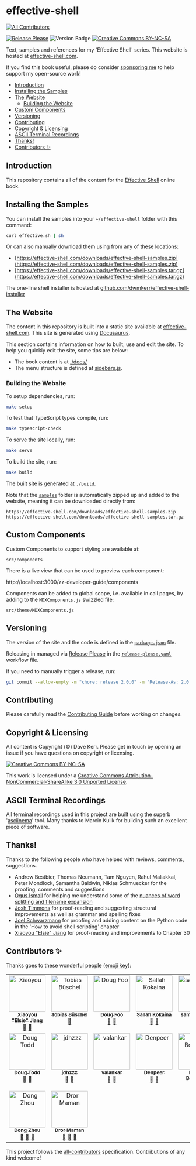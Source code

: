 # effective-shell 

<!-- ALL-CONTRIBUTORS-BADGE:START - Do not remove or modify this section -->
[![All Contributors](https://img.shields.io/badge/all_contributors-16-orange.svg?style=flat-square)](#contributors-)
<!-- ALL-CONTRIBUTORS-BADGE:END -->

[![Release Please](https://github.com/dwmkerr/effective-shell/actions/workflows/release-please.yaml/badge.svg)](https://github.com/dwmkerr/effective-shell/actions/workflows/release-please.yaml) ![Version Badge](https://img.shields.io/github/v/tag/dwmkerr/effective-shell?label=version) [![Creative Commons BY-NC-SA](https://i.creativecommons.org/l/by-nc-sa/3.0/80x15.png)](http://creativecommons.org/licenses/by-nc-sa/3.0/)

Text, samples and references for my 'Effective Shell' series. This website is hosted at [effective-shell.com](https://effective-shell.com).

If you find this book useful, please do consider [sponsoring me](https://github.com/sponsors/dwmkerr) to help support my open-source work!

<!-- vim-markdown-toc GFM -->

* [Introduction](#introduction)
* [Installing the Samples](#installing-the-samples)
* [The Website](#the-website)
    * [Building the Website](#building-the-website)
* [Custom Components](#custom-components)
* [Versioning](#versioning)
* [Contributing](#contributing)
* [Copyright & Licensing](#copyright--licensing)
* [ASCII Terminal Recordings](#ascii-terminal-recordings)
* [Thanks!](#thanks)
* [Contributors ✨](#contributors-)

<!-- vim-markdown-toc -->

## Introduction

This repository contains all of the content for the [Effective Shell](https://effective-shell.com/) online book.

## Installing the Samples

You can install the samples into your `~/effective-shell` folder with this command:

```sh
curl effective.sh | sh
```

Or can also manually download them using from any of these locations:

- [https://effective-shell.com/downloads/effective-shell-samples.zip](https://effective-shell.com/downloads/effective-shell-samples.zip)
- [https://effective-shell.com/downloads/effective-shell-samples.tar.gz](https://effective-shell.com/downloads/effective-shell-samples.tar.gz)

The one-line shell installer is hosted at [github.com/dwmkerr/effective-shell-installer](https://github.com/dwmkerr/effective-shell-installer)

## The Website

The content in this repository is built into a static site available at [effective-shell.com](https://effective-shell.com). This site is generated using [Docusaurus](https://docusaurus.io).

This section contains information on how to built, use and edit the site. To help you quickly edit the site, some tips are below:

- The book content is at [./docs/](./docs/)
- The menu structure is defined at [sidebars.js](sidebars.js).

### Building the Website

To setup dependencies, run:

```bash
make setup
```

To test that TypeScript types compile, run:

```bash
make typescript-check
```

To serve the site locally, run:

```bash
make serve
```

To build the site, run:

```bash
make build
```

The built site is generated at `./build`.

Note that the [`samples`](./samples) folder is automatically zipped up and added to the website, meaning it can be downloaded directly from:

```
https://effective-shell.com/downloads/effective-shell-samples.zip
https://effective-shell.com/downloads/effective-shell-samples.tar.gz
```

## Custom Components

Custom Components to support styling are available at:

```
src/components
```

There is a live view that can be used to preview each component:

http://localhost:3000/zz-developer-guide/components

Components can be added to global scope, i.e. available in call pages, by adding to the `MDXComponents.js` swizzled file:

```
src/theme/MDXComponents.js
```

## Versioning

The version of the site and the code is defined in the [`package.json`](./package.json) file.

Releasing in managed via [Release Please](https://github.com/googleapis/release-please) in the [`release-please.yaml`](./.github/workflows/release-please.yaml) workflow file.

If you need to manually trigger a release, run:

```bash
git commit --allow-empty -m "chore: release 2.0.0" -m "Release-As: 2.0.0"
```

## Contributing

Please carefully read the [Contributing Guide](./.github/contributing.md) before working on changes.

## Copyright & Licensing

All content is Copyright (©) Dave Kerr. Please get in touch by opening an issue if you have questions on copyright or licensing.

[![Creative Commons BY-NC-SA](https://i.creativecommons.org/l/by-nc-sa/3.0/88x31.png)](http://creativecommons.org/licenses/by-nc-sa/3.0/)

This work is licensed under a [Creative Commons Attribution-NonCommercial-ShareAlike 3.0 Unported License](http://creativecommons.org/licenses/by-nc-sa/3.0/).

## ASCII Terminal Recordings

All terminal recordings used in this project are built using the superb '[asciinema](https://asciinema.org/)' tool. Many thanks to Marcin Kulik for building such an excellent piece of software.

## Thanks!

Thanks to the following people who have helped with reviews, comments, suggestions.

- Andrew Bestbier, Thomas Neumann, Tam Nguyen, Rahul Maliakkal, Peter Mondlock, Samantha Baldwin, Niklas Schmuecker for the proofing, comments and suggestions
- [Ogus Ismail](https://stackoverflow.com/users/10248678/oguz-ismail) for helping me understand some of the [nuances of word splitting and filename expansion](https://stackoverflow.com/questions/67648392/how-can-i-confirm-whether-whitespace-or-special-characters-are-escaped-in-a-wild)
- [Josh Timmons](https://github.com/josh-59) for proof-reading and suggesting structural improvements as well as grammar and spelling fixes
- [Joel Schwarzmann](https://github.com/datajoely) for proofing and adding content on the Python code in the 'How to avoid shell scripting' chapter
- [Xiaoyou "Elsie" Jiang](https://github.com/xiaoyou-elsie-jiang) for proof-reading and improvements to Chapter 30

## Contributors ✨

Thanks goes to these wonderful people ([emoji key](https://allcontributors.org/docs/en/emoji-key)):

<!-- ALL-CONTRIBUTORS-LIST:START - Do not remove or modify this section -->
<!-- prettier-ignore-start -->
<!-- markdownlint-disable -->
<table>
  <tbody>
    <tr>
      <td align="center" valign="top" width="14.28%"><a href="https://github.com/xiaoyou-elsie-jiang"><img src="https://avatars.githubusercontent.com/u/101381124?v=4?s=100" width="100px;" alt="Xiaoyou "Elsie" Jiang"/><br /><sub><b>Xiaoyou "Elsie" Jiang</b></sub></a><br /><a href="https://github.com/dwmkerr/effective-shell/commits?author=xiaoyou-elsie-jiang" title="Documentation">📖</a> <a href="https://github.com/dwmkerr/effective-shell/pulls?q=is%3Apr+reviewed-by%3Axiaoyou-elsie-jiang" title="Reviewed Pull Requests">👀</a></td>
      <td align="center" valign="top" width="14.28%"><a href="http://linkedin.com/in/tbueschel"><img src="https://avatars.githubusercontent.com/u/13087421?v=4?s=100" width="100px;" alt="Tobias Büschel"/><br /><sub><b>Tobias Büschel</b></sub></a><br /><a href="https://github.com/dwmkerr/effective-shell/pulls?q=is%3Apr+reviewed-by%3Atobiasbueschel" title="Reviewed Pull Requests">👀</a></td>
      <td align="center" valign="top" width="14.28%"><a href="http://foostack.ai"><img src="https://avatars.githubusercontent.com/u/15166953?v=4?s=100" width="100px;" alt="Doug Foo"/><br /><sub><b>Doug Foo</b></sub></a><br /><a href="https://github.com/dwmkerr/effective-shell/commits?author=dougfoo" title="Documentation">📖</a> <a href="https://github.com/dwmkerr/effective-shell/pulls?q=is%3Apr+reviewed-by%3Adougfoo" title="Reviewed Pull Requests">👀</a></td>
      <td align="center" valign="top" width="14.28%"><a href="https://github.com/skokaina"><img src="https://avatars.githubusercontent.com/u/2756985?v=4?s=100" width="100px;" alt="Sallah Kokaina"/><br /><sub><b>Sallah Kokaina</b></sub></a><br /><a href="https://github.com/dwmkerr/effective-shell/commits?author=skokaina" title="Documentation">📖</a> <a href="https://github.com/dwmkerr/effective-shell/pulls?q=is%3Apr+reviewed-by%3Askokaina" title="Reviewed Pull Requests">👀</a></td>
      <td align="center" valign="top" width="14.28%"><a href="http://www.fetch-template.com"><img src="https://avatars.githubusercontent.com/u/26925206?v=4?s=100" width="100px;" alt="samhinton88"/><br /><sub><b>samhinton88</b></sub></a><br /><a href="https://github.com/dwmkerr/effective-shell/commits?author=samhinton88" title="Documentation">📖</a> <a href="https://github.com/dwmkerr/effective-shell/pulls?q=is%3Apr+reviewed-by%3Asamhinton88" title="Reviewed Pull Requests">👀</a></td>
      <td align="center" valign="top" width="14.28%"><a href="https://www.alexvinall.com"><img src="https://avatars.githubusercontent.com/u/5629393?v=4?s=100" width="100px;" alt="Alex Vinall"/><br /><sub><b>Alex Vinall</b></sub></a><br /><a href="https://github.com/dwmkerr/effective-shell/commits?author=alexvinall" title="Documentation">📖</a> <a href="https://github.com/dwmkerr/effective-shell/pulls?q=is%3Apr+reviewed-by%3Aalexvinall" title="Reviewed Pull Requests">👀</a></td>
      <td align="center" valign="top" width="14.28%"><a href="https://github.com/JosephFKnight"><img src="https://avatars.githubusercontent.com/u/45918817?v=4?s=100" width="100px;" alt="Joseph Knight"/><br /><sub><b>Joseph Knight</b></sub></a><br /><a href="https://github.com/dwmkerr/effective-shell/commits?author=JosephFKnight" title="Documentation">📖</a> <a href="https://github.com/dwmkerr/effective-shell/pulls?q=is%3Apr+reviewed-by%3AJosephFKnight" title="Reviewed Pull Requests">👀</a></td>
    </tr>
    <tr>
      <td align="center" valign="top" width="14.28%"><a href="http://bit.ly/doug-todd"><img src="https://avatars.githubusercontent.com/u/53582591?v=4?s=100" width="100px;" alt="Doug Todd"/><br /><sub><b>Doug Todd</b></sub></a><br /><a href="https://github.com/dwmkerr/effective-shell/commits?author=Zambrella" title="Documentation">📖</a> <a href="https://github.com/dwmkerr/effective-shell/pulls?q=is%3Apr+reviewed-by%3AZambrella" title="Reviewed Pull Requests">👀</a></td>
      <td align="center" valign="top" width="14.28%"><a href="https://github.com/jdhzzz"><img src="https://avatars.githubusercontent.com/u/1476690?v=4?s=100" width="100px;" alt="jdhzzz"/><br /><sub><b>jdhzzz</b></sub></a><br /><a href="https://github.com/dwmkerr/effective-shell/commits?author=jdhzzz" title="Documentation">📖</a> <a href="https://github.com/dwmkerr/effective-shell/pulls?q=is%3Apr+reviewed-by%3Ajdhzzz" title="Reviewed Pull Requests">👀</a></td>
      <td align="center" valign="top" width="14.28%"><a href="https://github.com/valankar"><img src="https://avatars.githubusercontent.com/u/31250800?v=4?s=100" width="100px;" alt="valankar"/><br /><sub><b>valankar</b></sub></a><br /><a href="https://github.com/dwmkerr/effective-shell/commits?author=valankar" title="Documentation">📖</a> <a href="https://github.com/dwmkerr/effective-shell/pulls?q=is%3Apr+reviewed-by%3Avalankar" title="Reviewed Pull Requests">👀</a></td>
      <td align="center" valign="top" width="14.28%"><a href="https://github.com/Denpeer"><img src="https://avatars.githubusercontent.com/u/5969147?v=4?s=100" width="100px;" alt="Denpeer"/><br /><sub><b>Denpeer</b></sub></a><br /><a href="https://github.com/dwmkerr/effective-shell/pulls?q=is%3Apr+reviewed-by%3ADenpeer" title="Reviewed Pull Requests">👀</a> <a href="https://github.com/dwmkerr/effective-shell/commits?author=Denpeer" title="Documentation">📖</a></td>
      <td align="center" valign="top" width="14.28%"><a href="https://github.com/mbogatzki"><img src="https://avatars.githubusercontent.com/u/39946827?v=4?s=100" width="100px;" alt="Marek Bogatzki"/><br /><sub><b>Marek Bogatzki</b></sub></a><br /><a href="https://github.com/dwmkerr/effective-shell/commits?author=mbogatzki" title="Documentation">📖</a> <a href="https://github.com/dwmkerr/effective-shell/pulls?q=is%3Apr+reviewed-by%3Ambogatzki" title="Reviewed Pull Requests">👀</a></td>
      <td align="center" valign="top" width="14.28%"><a href="https://github.com/MichaelWarnecke"><img src="https://avatars.githubusercontent.com/u/7615963?v=4?s=100" width="100px;" alt="MWarnecke"/><br /><sub><b>MWarnecke</b></sub></a><br /><a href="https://github.com/dwmkerr/effective-shell/commits?author=MichaelWarnecke" title="Documentation">📖</a> <a href="https://github.com/dwmkerr/effective-shell/pulls?q=is%3Apr+reviewed-by%3AMichaelWarnecke" title="Reviewed Pull Requests">👀</a> <a href="https://github.com/dwmkerr/effective-shell/issues?q=author%3AMichaelWarnecke" title="Bug reports">🐛</a></td>
      <td align="center" valign="top" width="14.28%"><a href="https://taxodium.ink/"><img src="https://avatars.githubusercontent.com/u/30440218?v=4?s=100" width="100px;" alt="Spike"/><br /><sub><b>Spike</b></sub></a><br /><a href="https://github.com/dwmkerr/effective-shell/pulls?q=is%3Apr+reviewed-by%3ASpike-Leung" title="Reviewed Pull Requests">👀</a> <a href="https://github.com/dwmkerr/effective-shell/issues?q=author%3ASpike-Leung" title="Bug reports">🐛</a></td>
    </tr>
    <tr>
      <td align="center" valign="top" width="14.28%"><a href="https://nosarthur.github.io/"><img src="https://avatars.githubusercontent.com/u/1400272?v=4?s=100" width="100px;" alt="Dong Zhou"/><br /><sub><b>Dong Zhou</b></sub></a><br /><a href="https://github.com/dwmkerr/effective-shell/pulls?q=is%3Apr+reviewed-by%3Anosarthur" title="Reviewed Pull Requests">👀</a> <a href="https://github.com/dwmkerr/effective-shell/issues?q=author%3Anosarthur" title="Bug reports">🐛</a> <a href="https://github.com/dwmkerr/effective-shell/commits?author=nosarthur" title="Documentation">📖</a></td>
      <td align="center" valign="top" width="14.28%"><a href="https://github.com/drormaman"><img src="https://avatars.githubusercontent.com/u/7041612?v=4?s=100" width="100px;" alt="Dror Maman"/><br /><sub><b>Dror Maman</b></sub></a><br /><a href="https://github.com/dwmkerr/effective-shell/issues?q=author%3Adrormaman" title="Bug reports">🐛</a> <a href="https://github.com/dwmkerr/effective-shell/commits?author=drormaman" title="Documentation">📖</a> <a href="https://github.com/dwmkerr/effective-shell/pulls?q=is%3Apr+reviewed-by%3Adrormaman" title="Reviewed Pull Requests">👀</a></td>
    </tr>
  </tbody>
</table>

<!-- markdownlint-restore -->
<!-- prettier-ignore-end -->

<!-- ALL-CONTRIBUTORS-LIST:END -->

This project follows the [all-contributors](https://github.com/all-contributors/all-contributors) specification. Contributions of any kind welcome!
